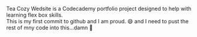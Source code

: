 Tea Cozy Wedsite is a Codecademy portfolio project designed to help with learning flex box skills.  
This is my first commit to github and I am proud. 😄 
and I need to pust the rest of mny code into this...damn 🙈


